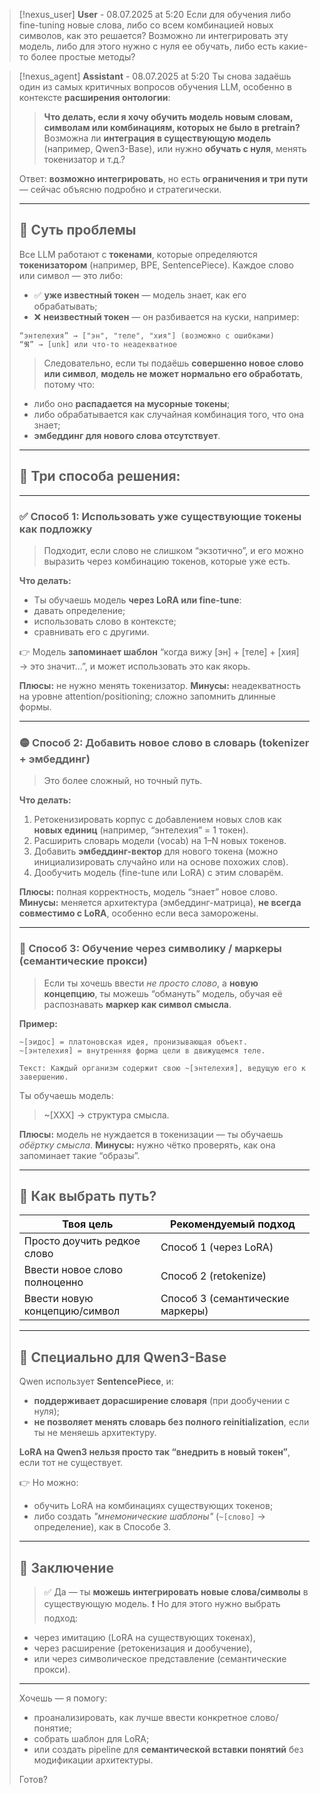 >[!nexus_user] **User** - 08.07.2025 at 5:20
> Если для обучения либо fine-tuning новые слова, либо со всем комбинацией новых символов, как это решается? Возможно ли интегрировать эту модель, либо для этого нужно с нуля ее обучать, либо есть какие-то более простые методы?
<!-- UID: bbb21b24-e961-4600-a937-e1210a562a83 -->




>[!nexus_agent] **Assistant** - 08.07.2025 at 5:20
> Ты снова задаёшь один из самых критичных вопросов обучения LLM, особенно в контексте **расширения онтологии**: 
> > **Что делать, если я хочу обучить модель новым словам, символам или комбинациям, которых не было в pretrain?** 
> > Возможна ли **интеграция в существующую модель** (например, Qwen3-Base), 
> > или нужно **обучать с нуля**, менять токенизатор и т.д.?
> 
> Ответ: **возможно интегрировать**, но есть **ограничения и три пути** — сейчас объясню подробно и стратегически.
> 
> ---
> 
> ## 🧠 Суть проблемы
> 
> Все LLM работают с **токенами**, которые определяются **токенизатором** (например, BPE, SentencePiece). 
> Каждое слово или символ — это либо:
> 
> - ✅ **уже известный токен** — модель знает, как его обрабатывать;
> - ❌ **неизвестный токен** — он разбивается на куски, например:
> 
> ```
> “энтелехия” → ["эн", "теле", "хия"] (возможно с ошибками)
> “𝕽” → [unk] или что-то неадекватное
> ```
> 
> > Следовательно, если ты подаёшь **совершенно новое слово или символ**, **модель не может нормально его обработать**, потому что:
> - либо оно **распадается на мусорные токены**;
> - либо обрабатывается как случайная комбинация того, что она знает;
> - **эмбеддинг для нового слова отсутствует**.
> 
> ---
> 
> ## 🔧 Три способа решения:
> 
> ---
> 
> ### ✅ **Способ 1: Использовать уже существующие токены как подложку**
> 
> > Подходит, если слово не слишком “экзотично”, и его можно выразить через комбинацию токенов, которые уже есть.
> 
> **Что делать:**
> - Ты обучаешь модель **через LoRA или fine-tune**:
>  - давать определение;
>  - использовать слово в контексте;
>  - сравнивать его с другими.
> 
> 👉 Модель **запоминает шаблон** “когда вижу [эн] + [теле] + [хия] → это значит…”, и может использовать это как якорь.
> 
> **Плюсы:** не нужно менять токенизатор. 
> **Минусы:** неадекватность на уровне attention/positioning; сложно запомнить длинные формы.
> 
> ---
> 
> ### 🟡 **Способ 2: Добавить новое слово в словарь (tokenizer + эмбеддинг)**
> 
> > Это более сложный, но точный путь.
> 
> **Что делать:**
> 1. Ретокенизировать корпус с добавлением новых слов как **новых единиц** (например, “энтелехия” = 1 токен).
> 2. Расширить словарь модели (vocab) на 1–N новых токенов.
> 3. Добавить **эмбеддинг-вектор** для нового токена (можно инициализировать случайно или на основе похожих слов).
> 4. Дообучить модель (fine-tune или LoRA) с этим словарём.
> 
> **Плюсы:** полная корректность, модель “знает” новое слово. 
> **Минусы:** меняется архитектура (эмбеддинг-матрица), **не всегда совместимо с LoRA**, особенно если веса заморожены.
> 
> ---
> 
> ### 🔵 **Способ 3: Обучение через символику / маркеры (семантические прокси)**
> 
> > Если ты хочешь ввести *не просто слово*, а **новую концепцию**, 
> > ты можешь “обмануть” модель, обучая её распознавать **маркер как символ смысла**.
> 
> **Пример:**
> ```text
> ~[эидос] = платоновская идея, пронизывающая объект.
> ~[энтелехия] = внутренняя форма цели в движущемся теле.
> 
> Текст: Каждый организм содержит свою ~[энтелехия], ведущую его к завершению.
> ```
> 
> Ты обучаешь модель: 
> > ~[XXX] → структура смысла.
> 
> **Плюсы:** модель не нуждается в токенизации — ты обучаешь *обёртку смысла*. 
> **Минусы:** нужно чётко проверять, как она запоминает такие “образы”.
> 
> ---
> 
> ## 🧬 Как выбрать путь?
> 
> | Твоя цель | Рекомендуемый подход |
> |-----------------------------------|-----------------------|
> | Просто доучить редкое слово | Способ 1 (через LoRA) |
> | Ввести новое слово полноценно | Способ 2 (retokenize) |
> | Ввести новую концепцию/символ | Способ 3 (семантические маркеры) |
> 
> ---
> 
> ## 📌 Специально для Qwen3-Base
> 
> Qwen использует **SentencePiece**, и:
> - **поддерживает дорасширение словаря** (при дообучении с нуля);
> - **не позволяет менять словарь без полного reinitialization**, если ты не меняешь архитектуру.
> 
> **LoRA на Qwen3 нельзя просто так “внедрить в новый токен”**, если тот не существует.
> 
> 👉 Но можно:
> - обучить LoRA на комбинациях существующих токенов;
> - либо создать *"мнемонические шаблоны"* (`~[слово]` → определение), как в Способе 3.
> 
> ---
> 
> ## 🧠 Заключение
> 
> > ✅ Да — ты **можешь интегрировать новые слова/символы** в существующую модель. 
> > ❗ Но для этого нужно выбрать подход:
> - через имитацию (LoRA на существующих токенах),
> - через расширение (ретокенизация и дообучение),
> - или через символическое представление (семантические прокси).
> 
> ---
> 
> Хочешь — я помогу:
> 
> - проанализировать, как лучше ввести конкретное слово/понятие;
> - собрать шаблон для LoRA;
> - или создать pipeline для **семантической вставки понятий** без модификации архитектуры.
> 
> Готов?
<!-- UID: 218bf819-4f40-4c9c-858e-052f9369a1fb -->